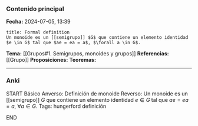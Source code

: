 ### Contenido principal

**Fecha:** 2024-07-05, 13:39

```ad-formal
title: Formal definition
Un monoide es un [[semigrupo]] $G$ que contiene un elemento identidad $e \in G$ tal que $ae = ea = a$, $\forall a \in G$.
```

**Tema:** [[Grupos#1. Semigrupos, monoides y grupos]]
**Referencias:** [[Grupo]]
**Proposiciones:**
**Teoremas:**

---
### Anki

START
Básico
Anverso: Definición de monoide
Reverso: Un monoide es un [[semigrupo]] $G$ que contiene un elemento identidad $e \in G$ tal que $ae = ea = a$, $\forall a \in G$.
Tags: hungerford definición
<!--ID: 1721211802952-->
END